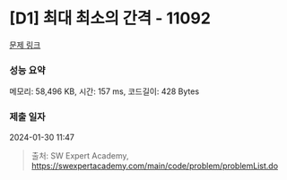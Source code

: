 # [D1] 최대 최소의 간격 - 11092 

[문제 링크](https://swexpertacademy.com/main/code/problem/problemDetail.do?contestProbId=AXYEGnBq6h0DFAST) 

### 성능 요약

메모리: 58,496 KB, 시간: 157 ms, 코드길이: 428 Bytes

### 제출 일자

2024-01-30 11:47



> 출처: SW Expert Academy, https://swexpertacademy.com/main/code/problem/problemList.do